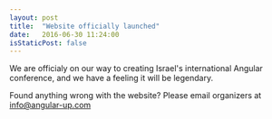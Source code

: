 ```yaml
---
layout: post
title:  "Website officially launched"
date:   2016-06-30 11:24:00
isStaticPost: false
---
```


We are officialy on our way to creating Israel's international Angular conference, and we have a feeling it will be legendary.

Found anything wrong with the website? Please email organizers at  
[info@angular-up.com](mailto:info@angular-up.com)
